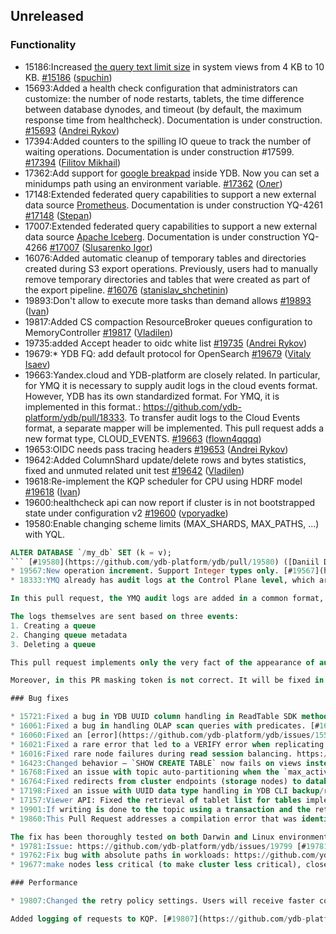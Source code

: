 ## Unreleased

### Functionality

* 15186:Increased [the query text limit size](../dev/system-views#query-metrics) in system views from 4 KB to 10 KB. [#15186](https://github.com/ydb-platform/ydb/pull/15186) ([spuchin](https://github.com/spuchin))
* 15693:Added a health check configuration that administrators can customize: the number of node restarts, tablets, the time difference between database dynodes,
and timeout (by default, the maximum response time from healthcheck). Documentation is under construction. [#15693](https://github.com/ydb-platform/ydb/pull/15693) ([Andrei Rykov](https://github.com/StekPerepolnen))
* 17394:Added counters to the spilling IO queue to track the number of waiting operations. Documentation is under construction #17599. [#17394](https://github.com/ydb-platform/ydb/pull/17394) ([Filitov Mikhail](https://github.com/lll-phill-lll))
* 17362:Add support for [google breakpad](https://chromium.googlesource.com/breakpad/breakpad) inside YDB. Now you can set a minidumps path using an environment variable.
[#17362](https://github.com/ydb-platform/ydb/pull/17362) ([Олег](https://github.com/iddqdex))
* 17148:Extended federated query capabilities to support a new external data source [Prometheus](https://en.wikipedia.org/wiki/Prometheus_(software)). Documentation is under construction YQ-4261 [#17148](https://github.com/ydb-platform/ydb/pull/17148) ([Stepan](https://github.com/pstpn))
* 17007:Extended federated query capabilities to support a new external data source [Apache Iceberg](https://iceberg.apache.org). Documentation is under construction YQ-4266 [#17007](https://github.com/ydb-platform/ydb/pull/17007) ([Slusarenko Igor](https://github.com/buhtr))
* 16076:Added automatic cleanup of temporary tables and directories created during S3 export operations. Previously, users had to manually remove temporary directories and tables that were created as part of the export pipeline. [#16076](https://github.com/ydb-platform/ydb/pull/16076) ([stanislav_shchetinin](https://github.com/stanislav-shchetinin))
* 19893:Don't allow to execute more tasks than demand allows [#19893](https://github.com/ydb-platform/ydb/pull/19893) ([Ivan](https://github.com/abyss7))
* 19817:Added CS compaction ResourceBroker queues configuration to MemoryController [#19817](https://github.com/ydb-platform/ydb/pull/19817) ([Vladilen](https://github.com/Vladilen))
* 19735:added Accept header to oidc white list [#19735](https://github.com/ydb-platform/ydb/pull/19735) ([Andrei Rykov](https://github.com/StekPerepolnen))
* 19679:* YDB FQ: add default protocol for OpenSearch [#19679](https://github.com/ydb-platform/ydb/pull/19679) ([Vitaly Isaev](https://github.com/vitalyisaev2))
* 19663:Yandex.cloud and YDB-platform are closely related. In particular, for YMQ it is necessary to supply audit logs in the cloud events format. However, YDB has its own standardized format. For YMQ, it is implemented in this format.: https://github.com/ydb-platform/ydb/pull/18333. To transfer audit logs to the Cloud Events format, a separate mapper will be implemented. This pull request adds a new format type, CLOUD_EVENTS. [#19663](https://github.com/ydb-platform/ydb/pull/19663) ([flown4qqqq](https://github.com/flown4qqqq))
* 19653:OIDC needs pass tracing headers [#19653](https://github.com/ydb-platform/ydb/pull/19653) ([Andrei Rykov](https://github.com/StekPerepolnen))
* 19642:Added ColumnShard update/delete rows and bytes statistics, fixed and unmuted related unit test [#19642](https://github.com/ydb-platform/ydb/pull/19642) ([Vladilen](https://github.com/Vladilen))
* 19618:Re-implement the KQP scheduler for CPU using HDRF model [#19618](https://github.com/ydb-platform/ydb/pull/19618) ([Ivan](https://github.com/abyss7))
* 19600:healthcheck api can now report if cluster is in not bootstrapped state under configuration v2 [#19600](https://github.com/ydb-platform/ydb/pull/19600) ([vporyadke](https://github.com/vporyadke))
* 19580:Enable changing scheme limits (MAX_SHARDS, MAX_PATHS, ...) with YQL.

```sql
ALTER DATABASE `/my_db` SET (k = v);
``` [#19580](https://github.com/ydb-platform/ydb/pull/19580) ([Daniil Demin](https://github.com/jepett0))
* 19567:New operation increment. Support Integer types only. [#19567](https://github.com/ydb-platform/ydb/pull/19567) ([r314-git](https://github.com/r314-git))
* 18333:YMQ already has audit logs at the Control Plane level, which are intended for sending to Audit Trails (Yandex Cloud). However, their format is considered archaic.

In this pull request, the YMQ audit logs are added in a common format, which will be used for translation in CloudEvents format.

The logs themselves are sent based on three events:
1. Creating a queue
2. Changing queue metadata
3. Deleting a queue

This pull request implements only the very fact of the appearance of audit logs. Some fields in this PR will be filled with default values. The correct filling of the fields will be implemented in a separate PR

Moreover, in this PR masking token is not correct. It will be fixed in future PR too. [#18333](https://github.com/ydb-platform/ydb/pull/18333) ([flown4qqqq](https://github.com/flown4qqqq))

### Bug fixes

* 15721:Fixed a bug in YDB UUID column handling in ReadTable SDK method. [#15721](https://github.com/ydb-platform/ydb/pull/15721) ([Ivan Nikolaev](https://github.com/lex007in))
* 16061:Fixed a bug in handling OLAP scan queries with predicates. [#16061](https://github.com/ydb-platform/ydb/pull/16061) ([Semyon](https://github.com/swalrus1))
* 16060:Fixed an [error](https://github.com/ydb-platform/ydb/issues/15551) that caused the **RETURNING** clause  work incorrectly with INSERT/UPSERT operations. [#16060](https://github.com/ydb-platform/ydb/pull/16060) ([Vitalii Gridnev](https://github.com/gridnevvvit))
* 16021:Fixed a rare error that led to a VERIFY error when replicating data. #10650 [#16021](https://github.com/ydb-platform/ydb/pull/16021) ([Alexander Rutkovsky](https://github.com/alexvru))
* 16016:Fixed rare node failures during read session balancing. https://github.com/ydb-platform/ydb/issues/16017 [#16016](https://github.com/ydb-platform/ydb/pull/16016) ([Nikolay Shestakov](https://github.com/nshestakov))
* 16423:Changed behavior — `SHOW CREATE TABLE` now fails on views instead of producing wrong output. [#16423](https://github.com/ydb-platform/ydb/pull/16423) ([Daniil Demin](https://github.com/jepett0))
* 16768:Fixed an issue with topic auto-partitioning when the `max_active_partition` configuration parameter was set via the `ALTER TOPIC` statement. [#16768](https://github.com/ydb-platform/ydb/pull/16768) ([Nikolay Shestakov](https://github.com/nshestakov))
* 16764:Fixed redirects from cluster endpoints (storage nodes) to database nodes, resolving inconsistent behavior where some system tables were not visible. #16763 [#16764](https://github.com/ydb-platform/ydb/pull/16764) ([Alexey Efimov](https://github.com/adameat))
* 17198:Fixed an issue with UUID data type handling in YDB CLI backup/restore operations. [#17198](https://github.com/ydb-platform/ydb/pull/17198) ([Semyon Danilov](https://github.com/SammyVimes))
* 17157:Viewer API: Fixed the retrieval of tablet list for tables implementing secondary indexes. #17103 [#17157](https://github.com/ydb-platform/ydb/pull/17157) ([Alexey Efimov](https://github.com/adameat))
* 19901:If writing is done to the topic using a transaction and the retention of messages in the topic is less than the duration of the transaction, then inconsistent data could be written to the partition. [#19901](https://github.com/ydb-platform/ydb/pull/19901) ([Nikolay Shestakov](https://github.com/nshestakov))
* 19860:This Pull Request addresses a compilation error that was identified specifically in Darwin-build environments when working with cloud_events format in Yandex Message Queue. The issue emerged following the recent changes introduced in PR #18333 (https://github.com/ydb-platform/ydb/pull/18333).

The fix has been thoroughly tested on both Darwin and Linux environments to ensure that the cloud_events format functionality in Yandex Message Queue now works correctly across all supported platforms without compilation errors. [#19860](https://github.com/ydb-platform/ydb/pull/19860) ([flown4qqqq](https://github.com/flown4qqqq))
* 19781:Issue: https://github.com/ydb-platform/ydb/issues/19799 [#19781](https://github.com/ydb-platform/ydb/pull/19781) ([Semyon Danilov](https://github.com/SammyVimes))
* 19762:Fix bug with absolute paths in workloads: https://github.com/ydb-platform/ydb/issues/19619 [#19762](https://github.com/ydb-platform/ydb/pull/19762) ([Олег](https://github.com/iddqdex))
* 19677:make nodes less critical (to make cluster less critical), closes #19676 [#19677](https://github.com/ydb-platform/ydb/pull/19677) ([Alexey Efimov](https://github.com/adameat))

### Performance

* 19807:Changed the retry policy settings. Users will receive faster confirmation that the server has written the message.

Added logging of requests to KQP. [#19807](https://github.com/ydb-platform/ydb/pull/19807) ([Alek5andr-Kotov](https://github.com/Alek5andr-Kotov))

